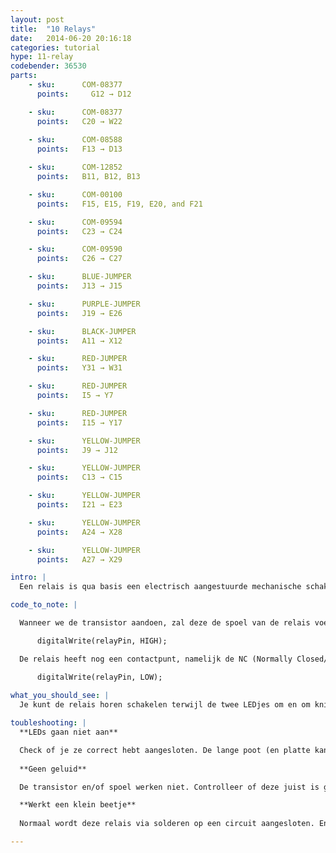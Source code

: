 ```yaml
---
layout: post
title:  "10 Relays"
date:   2014-06-20 20:16:18
categories: tutorial
hype: 11-relay
codebender: 36530
parts:
    - sku:	    COM-08377
      points:	  G12 → D12

    - sku:      COM-08377
      points:   C20 → W22
      
    - sku:      COM-08588
      points:   F13 → D13

    - sku:      COM-12852
      points:   B11, B12, B13

    - sku:      COM-00100
      points:   F15, E15, F19, E20, and F21

    - sku:      COM-09594
      points:   C23 → C24

    - sku:      COM-09590
      points:   C26 → C27

    - sku:      BLUE-JUMPER
      points:   J13 → J15

    - sku:      PURPLE-JUMPER
      points:   J19 → E26

    - sku:      BLACK-JUMPER
      points:   A11 → X12

    - sku:      RED-JUMPER
      points:   Y31 → W31

    - sku:      RED-JUMPER
      points:   I5 → Y7

    - sku:      RED-JUMPER
      points:   I15 → Y17

    - sku:      YELLOW-JUMPER
      points:   J9 → J12

    - sku:      YELLOW-JUMPER
      points:   C13 → C15

    - sku:      YELLOW-JUMPER
      points:   I21 → E23

    - sku:      YELLOW-JUMPER
      points:   A24 → X28

    - sku:      YELLOW-JUMPER
      points:   A27 → X29

intro: |
  Een relais is qua basis een electrisch aangestuurde mechanische schakelaar. Binnenin het vriendelijk uitziende plastic doosje zit een electromagneet die, wanneer het onder spanning wordt gezet, de schakelaar laat bewegen. In deze oefening leer je hoe je een relais bedient als een echte pro. Hiermee geef je de MicroView krachtige mogelijkheden!

code_to_note: |

  Wanneer we de transistor aandoen, zal deze de spoel van de relais voeden. Het magnetische veld dat hierdoor ontstaat zorgt ervoor dat de relais schakelt. De COM pin van de relais maakt nu contact met de NO (Normaal Open) pin. In deze oefening hebben we een LED op de pin aangesloten. Deze zal dus daardoor aangaan. 

      digitalWrite(relayPin, HIGH);

  De relais heeft nog een contactpunt, namelijk de NC (Normally Closed/Normaal gesloten). Deze NC pin is verbonden met de COM pin als de relais uit staat. Je kunt dus beide pinnen gebruiken, afhankelijk of hetgeen je aansluit normaal aan of normaal uit moet staan. Je kunt ook beide pinnen gebruiken om de voeding te schakelen tussen twee apparaten, zoals de waarschuwingsverlichting bij een spoorwegovergang.

      digitalWrite(relayPin, LOW);
  
what_you_should_see: |
  Je kunt de relais horen schakelen terwijl de twee LEDjes om en om knipperen met een 1 seconde interval. Als je dit niet waarneemt check dan de aansluitingen op het board en natuurlijk ook of je het programmaatje hebt geladen in de MicroView.

toubleshooting: |
  **LEDs gaan niet aan**

  Check of je ze correct hebt aangesloten. De lange poot (en platte kant van het plastic randje) is de positieve kant. 
  
  **Geen geluid**

  De transistor en/of spoel werken niet. Controlleer of deze juist is geplaatst. 

  **Werkt een klein beetje**
  
  Normaal wordt deze relais via solderen op een circuit aangesloten. En niet via een breadboard. Je zult mogelijk de verbinding moet aandrukken om zeker te zijn dat alles goed blijft werken. Let op dat je bij het aansluiten de temperatuursensor niet verward voor een transistor. Ze zien er namelijk bijna hetzelfde uit.

---
```

